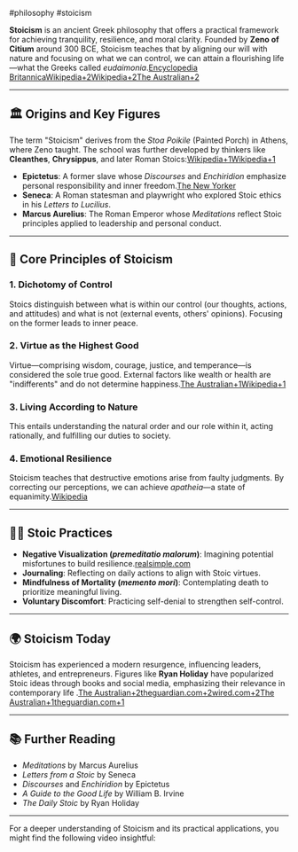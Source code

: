 #philosophy #stoicism

**Stoicism** is an ancient Greek philosophy that offers a practical framework for achieving tranquility, resilience, and moral clarity. Founded by **Zeno of Citium** around 300 BCE, Stoicism teaches that by aligning our will with nature and focusing on what we can control, we can attain a flourishing life—what the Greeks called _eudaimonia_.[Encyclopedia Britannica](https://www.britannica.com/topic/Stoicism?utm_source=chatgpt.com)[Wikipedia+2Wikipedia+2The Australian+2](https://en.wikipedia.org/wiki/Stoicism?utm_source=chatgpt.com)

---

## 🏛️ Origins and Key Figures

The term "Stoicism" derives from the _Stoa Poikile_ (Painted Porch) in Athens, where Zeno taught. The school was further developed by thinkers like **Cleanthes**, **Chrysippus**, and later Roman Stoics:[Wikipedia+1Wikipedia+1](https://en.wikipedia.org/wiki/Hellenistic_philosophy?utm_source=chatgpt.com)

- **Epictetus**: A former slave whose _Discourses_ and _Enchiridion_ emphasize personal responsibility and inner freedom.[The New Yorker](https://www.newyorker.com/magazine/2022/01/31/stoic-philosophy-goes-hollywood?utm_source=chatgpt.com)
- **Seneca**: A Roman statesman and playwright who explored Stoic ethics in his _Letters to Lucilius_.
- **Marcus Aurelius**: The Roman Emperor whose _Meditations_ reflect Stoic principles applied to leadership and personal conduct.

---

## 🧭 Core Principles of Stoicism

### 1. **Dichotomy of Control**

Stoics distinguish between what is within our control (our thoughts, actions, and attitudes) and what is not (external events, others' opinions). Focusing on the former leads to inner peace.

### 2. **Virtue as the Highest Good**

Virtue—comprising wisdom, courage, justice, and temperance—is considered the sole true good. External factors like wealth or health are "indifferents" and do not determine happiness.[The Australian+1Wikipedia+1](https://www.theaustralian.com.au/life/be-more-stoic-this-guru-thinks-so/news-story/e7be7dc9be337d2d325b003e3f674c1f?utm_source=chatgpt.com)

### 3. **Living According to Nature**

This entails understanding the natural order and our role within it, acting rationally, and fulfilling our duties to society.

### 4. **Emotional Resilience**

Stoicism teaches that destructive emotions arise from faulty judgments. By correcting our perceptions, we can achieve _apatheia_—a state of equanimity.[Wikipedia](https://en.wikipedia.org/wiki/Stoicism?utm_source=chatgpt.com)

---

## 🧘‍♂️ Stoic Practices

- **Negative Visualization (_premeditatio malorum_)**: Imagining potential misfortunes to build resilience.[realsimple.com](https://www.realsimple.com/health/mind-mood/emotional-health/what-is-stoicism?utm_source=chatgpt.com)
- **Journaling**: Reflecting on daily actions to align with Stoic virtues.
- **Mindfulness of Mortality (_memento mori_)**: Contemplating death to prioritize meaningful living.
- **Voluntary Discomfort**: Practicing self-denial to strengthen self-control.

---

## 🌍 Stoicism Today

Stoicism has experienced a modern resurgence, influencing leaders, athletes, and entrepreneurs. Figures like **Ryan Holiday** have popularized Stoic ideas through books and social media, emphasizing their relevance in contemporary life .[The Australian+2theguardian.com+2wired.com+2](https://www.theguardian.com/books/2024/oct/28/the-stoicism-secret-how-ryan-holiday-became-a-silicon-valley-guru?utm_source=chatgpt.com)[The Australian+1theguardian.com+1](https://www.theaustralian.com.au/life/be-more-stoic-this-guru-thinks-so/news-story/e7be7dc9be337d2d325b003e3f674c1f?utm_source=chatgpt.com)

---

## 📚 Further Reading

- _Meditations_ by Marcus Aurelius
- _Letters from a Stoic_ by Seneca
- _Discourses_ and _Enchiridion_ by Epictetus
- _A Guide to the Good Life_ by William B. Irvine
- _The Daily Stoic_ by Ryan Holiday

---

For a deeper understanding of Stoicism and its practical applications, you might find the following video insightful: